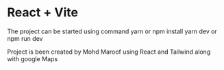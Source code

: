 # React + Vite

The project can be started using command
yarn or npm install
yarn dev or npm run dev


Project is been created by Mohd Maroof using React and Tailwind along with google Maps